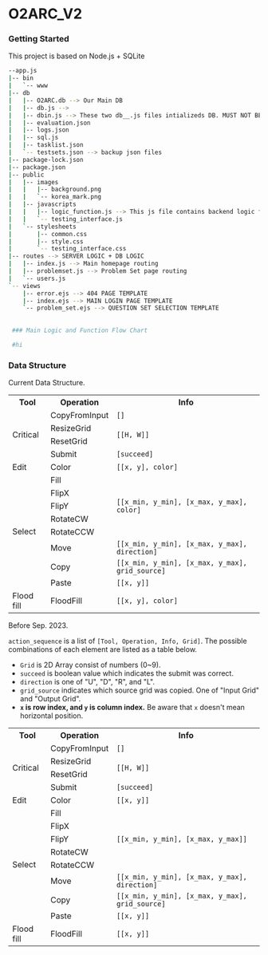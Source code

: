 # O2ARC_V2

### Getting Started

This project is based on Node.js + SQLite

```bash
--app.js
|-- bin
|   `-- www
|-- db
|   |-- O2ARC.db --> Our Main DB
|   |-- db.js --> 
|   |-- dbin.js --> These two db__.js files intializeds DB. MUST NOT BE EXCUTED!
|   |-- evaluation.json 
|   |-- logs.json
|   |-- sql.js
|   |-- tasklist.json
|   `-- testsets.json --> backup json files
|-- package-lock.json
|-- package.json
|-- public
|   |-- images
|   |   |-- background.png
|   |   `-- korea_mark.png
|   |-- javascripts
|   |   |-- logic_function.js --> This js file contains backend logic functions.
|   |   `-- testing_interface.js
|   `-- stylesheets
|       |-- common.css
|       |-- style.css
|       `-- testing_interface.css
|-- routes --> SERVER LOGIC + DB LOGIC
|   |-- index.js --> Main homepage routing
|   |-- problemset.js --> Problem Set page routing
|   `-- users.js 
`-- views
    |-- error.ejs --> 404 PAGE TEMPLATE 
    |-- index.ejs --> MAIN LOGIN PAGE TEMPLATE
    `-- problem_set.ejs --> QUESTION SET SELECTION TEMPLATE
    
    
 ### Main Logic and Function Flow Chart

 #hi

```

### Data Structure


Current Data Structure.

<table>
    <tr>
        <th>Tool
        <th>Operation
        <th>Info
    </tr>
    <tr>
        <td rowspan=4> Critical
        <td> CopyFromInput
        <td> <code>[]</code>
    </tr>
    <tr>
        <td> ResizeGrid
        <td rowspan=2> <code>[[H, W]]</code>
    </tr>
    <tr>
        <td> ResetGrid
    </tr>
    <tr>
        <td> Submit
        <td> <code>[succeed]</code>
    </tr>
    <tr>
        <td > Edit
        <td> Color
        <td> <code>[[x, y], color]</code>
    </tr>
    <tr>
        <td rowspan=8> Select
        <td> Fill
        <td rowspan=5> <code>[[x_min, y_min], [x_max, y_max], color]</code>
    </tr>
    <tr>
        <td> FlipX
    </tr>
    <tr>
        <td> FlipY
    </tr>
    <tr>
        <td> RotateCW
    </tr>
    <tr>
        <td> RotateCCW
    </tr>
    <tr>
        <td> Move
        <td> <code>[[x_min, y_min], [x_max, y_max], direction]</code>
    </tr>
    <tr>
        <td> Copy
        <td > <code>[[x_min, y_min], [x_max, y_max], grid_source]</code>
    </tr>
    <tr>
        <td> Paste
        <td > <code>[[x, y]]</code>
    </tr>
    <tr>
        <td> Flood fill
        <td> FloodFill
        <td> <code>[[x, y], color]</code>
    </tr>
        
</table>

Before Sep. 2023.

`action_sequence` is a list of `[Tool, Operation, Info, Grid]`. The possible combinations of each element are listed as a table below.

- `Grid` is 2D Array consist of numbers (0~9).
- `succeed` is boolean value which indicates the submit was correct.
- `direction` is one of "U", "D", "R", and "L".
- `grid_source` indicates which source grid was copied. One of "Input Grid" and "Output Grid".
- **`x` is row index, and `y` is column index.** Be aware that `x` doesn't mean horizontal position.

<table>
    <tr>
        <th>Tool
        <th>Operation
        <th>Info
    </tr>
    <tr>
        <td rowspan=4> Critical
        <td> CopyFromInput
        <td> <code>[]</code>
    </tr>
    <tr>
        <td> ResizeGrid
        <td rowspan=2> <code>[[H, W]]</code>
    </tr>
    <tr>
        <td> ResetGrid
    </tr>
    <tr>
        <td> Submit
        <td> <code>[succeed]</code>
    </tr>
    <tr>
        <td > Edit
        <td> Color
        <td> <code>[[x, y]]</code>
    </tr>
    <tr>
        <td rowspan=8> Select
        <td> Fill
        <td rowspan=5> <code>[[x_min, y_min], [x_max, y_max]]</code>
    </tr>
    <tr>
        <td> FlipX
    </tr>
    <tr>
        <td> FlipY
    </tr>
    <tr>
        <td> RotateCW
    </tr>
    <tr>
        <td> RotateCCW
    </tr>
    <tr>
        <td> Move
        <td> <code>[[x_min, y_min], [x_max, y_max], direction]</code>
    </tr>
    <tr>
        <td> Copy
        <td > <code>[[x_min, y_min], [x_max, y_max], grid_source]</code>
    </tr>
    <tr>
        <td> Paste
        <td > <code>[[x, y]]</code>
    </tr>
    <tr>
        <td> Flood fill
        <td> FloodFill
        <td> <code>[[x, y]]</code>
    </tr>
        
</table>



